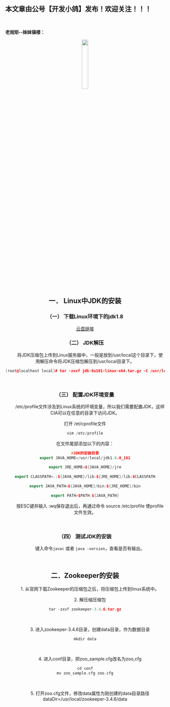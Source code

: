 ﻿## 本文章由公号【开发小鸽】发布！欢迎关注！！！
<br>

**老规矩--妹妹镇楼：**
<center>
<img src="https://img-blog.csdnimg.cn/20200721223424816.JPG"   width="20%">


## 一．	Linux中JDK的安装
### （一）	下载Linux环境下的jdk1.8
[云盘链接](https://pan.baidu.com/s/1ykSB3dsaYR1ow1iaU3FScg&shfl=sharepset)
<br>


### （二）	JDK解压
&nbsp;  &nbsp;  &nbsp;  &nbsp; 将JDK压缩包上传到Linux服务器中，一般是放到/usr/local这个目录下，使用解压命令将JDK压缩包解压到/usr/local目录下。

```cpp
[root@localhost local]# tar -zxvf jdk-8u181-linux-x64.tar.gz -C /usr/local
```
<br>



### （三）	配置JDK环境变量
&nbsp;  &nbsp;  &nbsp;  &nbsp; /etc/profile文件涉及到Linux系统的环境变量，所以我们需要配置JDK，这样CIA可以在任意的目录下访问JDK。

打开 /et/cprofile文件

```cpp
vim /etc/profile
```

在文件尾部添加以下的内容：

```cpp
#JDK的安装目录
export JAVA_HOME=/usr/local/jdk1.8.0_161
 
export JRE_HOME=${JAVA_HOME}/jre
 
export CLASSPATH=.:${JAVA_HOME}/lib:${JRE_HOME}/lib:$CLASSPATH
 
export JAVA_PATH=${JAVA_HOME}/bin:${JRE_HOME}/bin
 
export PATH=$PATH:${JAVA_PATH}
```

&nbsp;  &nbsp;  &nbsp;  &nbsp; 按ESC键并输入 :wq保存退出后，再通过命令 source /etc/profile 使profile文件生效。

<br>


### （四）	测试JDK的安装
&nbsp;  &nbsp;  &nbsp;  &nbsp; 键入命令`javac` 或者 `java -version`，查看是否有输出。


<br>



## 二．Zookeeper的安装

&nbsp;  &nbsp;  &nbsp;  &nbsp; 1.	从官网下载Zookeeper的压缩包之后，将压缩包上传到linux系统中。
<br>




&nbsp;  &nbsp;  &nbsp;  &nbsp; 2.	解压缩压缩包

```cpp
tar -zxvf zookeeper-3.4.6.tar.gz
```

<br>



&nbsp;  &nbsp;  &nbsp;  &nbsp; 3.	进入zookeeper-3.4.6目录，创建data目录，作为数据目录

```cpp
mkdir data
```
<br>




&nbsp;  &nbsp;  &nbsp;  &nbsp; 4.	进入conf目录，把zoo_sample.cfg改名为zoo,cfg

```cpp
cd conf
mv zoo_sample.cfg zoo.cfg
```

<br>



&nbsp;  &nbsp;  &nbsp;  &nbsp; 5.	打开zoo.cfg文件，修改data属性为刚创建的data目录路径
dataDir=/usr/local/zookeeper-3.4.6/data


